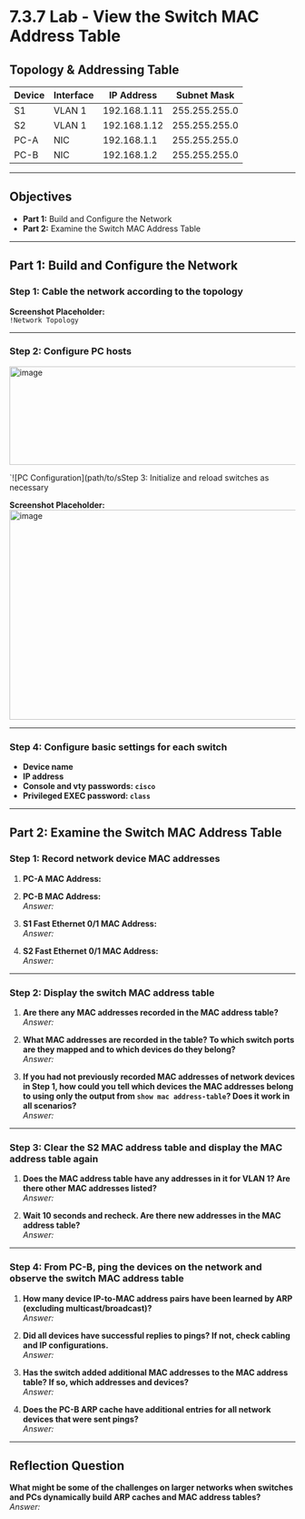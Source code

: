 # 7.3.7 Lab - View the Switch MAC Address Table

## Topology & Addressing Table

| Device | Interface | IP Address     | Subnet Mask     |
|--------|-----------|----------------|------------------|
| S1     | VLAN 1    | 192.168.1.11   | 255.255.255.0    |
| S2     | VLAN 1    | 192.168.1.12   | 255.255.255.0    |
| PC-A   | NIC       | 192.168.1.1    | 255.255.255.0    |
| PC-B   | NIC       | 192.168.1.2    | 255.255.255.0    |

---

## Objectives

- **Part 1:** Build and Configure the Network  
- **Part 2:** Examine the Switch MAC Address Table

---

## Part 1: Build and Configure the Network

### Step 1: Cable the network according to the topology

**Screenshot Placeholder:**  
`!Network Topology`

---

### Step 2: Configure PC hosts

<img width="975" height="173" alt="image" src="https://github.com/user-attachments/assets/2e9e5a06-4205-45d8-b92a-93a9d48a472c" />

`![PC Configuration](path/to/sStep 3: Initialize and reload switches as necessary

**Screenshot Placeholder:**  
<img width="975" height="369" alt="image" src="https://github.com/user-attachments/assets/7b563a55-a3c7-4155-9d90-ffa5031ac492" />


---

### Step 4: Configure basic settings for each switch

- **Device name**  
- **IP address**  
- **Console and vty passwords: `cisco`**  
- **Privileged EXEC password: `class`**

---

## Part 2: Examine the Switch MAC Address Table

### Step 1: Record network device MAC addresses

1. **PC-A MAC Address:**  
  

2. **PC-B MAC Address:**  
   _Answer:_  

3. **S1 Fast Ethernet 0/1 MAC Address:**  
   _Answer:_  

4. **S2 Fast Ethernet 0/1 MAC Address:**  
   _Answer:_  

---

### Step 2: Display the switch MAC address table

1. **Are there any MAC addresses recorded in the MAC address table?**  
   _Answer:_  

2. **What MAC addresses are recorded in the table? To which switch ports are they mapped and to which devices do they belong?**  
   _Answer:_  

3. **If you had not previously recorded MAC addresses of network devices in Step 1, how could you tell which devices the MAC addresses belong to using only the output from `show mac address-table`? Does it work in all scenarios?**  
   _Answer:_  

---

### Step 3: Clear the S2 MAC address table and display the MAC address table again

1. **Does the MAC address table have any addresses in it for VLAN 1? Are there other MAC addresses listed?**  
   _Answer:_  

2. **Wait 10 seconds and recheck. Are there new addresses in the MAC address table?**  
   _Answer:_  

---

### Step 4: From PC-B, ping the devices on the network and observe the switch MAC address table
1. **How many device IP-to-MAC address pairs have been learned by ARP (excluding multicast/broadcast)?**  
   _Answer:_  

2. **Did all devices have successful replies to pings? If not, check cabling and IP configurations.**  
   _Answer:_  

3. **Has the switch added additional MAC addresses to the MAC address table? If so, which addresses and devices?**  
   _Answer:_  

4. **Does the PC-B ARP cache have additional entries for all network devices that were sent pings?**  
   _Answer:_  

---

## Reflection Question

**What might be some of the challenges on larger networks when switches and PCs dynamically build ARP caches and MAC address tables?**  
_Answer:_  
